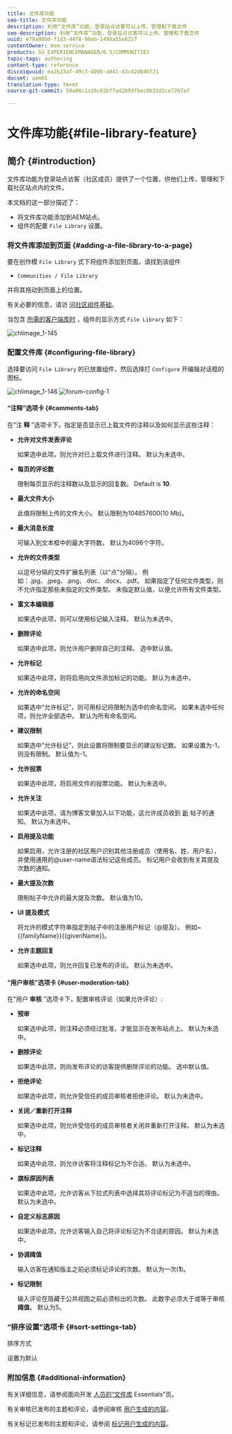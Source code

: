 ```yaml
---
title: 文件库功能
seo-title: 文件库功能
description: 利用“文件库”功能，登录站点访客可以上传、管理和下载文件
seo-description: 利用“文件库”功能，登录站点访客可以上传、管理和下载文件
uuid: e78a90bd-f1d3-44f8-98eb-1498a55e8217
contentOwner: msm-service
products: SG_EXPERIENCEMANAGER/6.5/COMMUNITIES
topic-tags: authoring
content-type: reference
discoiquuid: ea2b23af-49c3-409b-a041-43c42d846f21
docset: aem65
translation-type: tm+mt
source-git-commit: 58a06c1a16c62bffad2893fbec0b32d2ce7267a7

---
```



# 文件库功能{#file-library-feature}

## 简介 {#introduction}

文件库功能为登录站点访客（社区成员）提供了一个位置，供他们上传、管理和下载社区站点内的文件。

本文档的这一部分描述了：

* 将文件库功能添加到AEM站点。
* 组件的配置 `File Library` 设置。

### 将文件库添加到页面 {#adding-a-file-library-to-a-page}

要在创作模 `File Library` 式下将组件添加到页面，请找到该组件

* `Communities / File Library`

并将其拖动到页面上的位置。

有关必要的信息，请访 [问社区组件基础](/help/communities/basics.md)。

当包含 [所需的客户端库时](/help/communities/essentials-file-library.md#essentials-for-client-side) ，组件的显示方式 `File Library` 如下：

![chlimage_1-145](assets/chlimage_1-145.png)

### 配置文件库 {#configuring-file-library}

选择要访问 `File Library` 的已放置组件，然后选择打 `Configure` 开编辑对话框的图标。

![chlimage_1-146](assets/chlimage_1-146.png) ![forum-config-1](assets/forum-config-1.png)

#### “注释”选项卡 {#comments-tab}

在“注 **释** ”选项卡下，指定是否显示已上载文件的注释以及如何显示这些注释：

* **允许对文件发表评论**

   如果选中此项，则允许对已上载文件进行注释。 默认为未选中。

* **每页的评论数**

   限制每页显示的注释数以及显示的回复数。 Default is **10**.

* **最大文件大小**

   此值将限制上传的文件大小。 默认限制为104857600(10 Mb)。

* **最大消息长度**

   可输入到文本框中的最大字符数。 默认为4096个字符。

* **允许的文件类型**

   以逗号分隔的文件扩展名列表（以“点”分隔）。 例如：.jpg、.jpeg、.png、.doc、.docx、.pdf。 如果指定了任何文件类型，则不允许指定那些未指定的文件类型。 未指定默认值，以便允许所有文件类型。

* **富文本编辑器**

   如果选中此项，则可以使用标记输入注释。 默认为未选中。

* **删除评论**

   如果选中此项，则允许用户删除自己的注释。 选中默认值。

* **允许标记**

   如果选中此项，则将启用向文件添加标记的功能。 默认为未选中。

* **允许的命名空间**

   如果选中“允许标记”，则可用标记将限制为选中的命名空间。 如果未选中任何项，则允许全部选中。 默认为所有命名空间。

* **建议限制**

   如果选中“允许标记”，则此设置将限制要显示的建议标记数。 如果设置为-1，则没有限制。 默认值为-1。

* **允许投票**

   如果选中此项，将启用文件的投票功能。 默认为未选中。

* **允许关注**

   如果选中此项，请为博客文章加入以下功能，这允许成员收到 [新](/help/communities/notifications.md) 帖子的通知。 默认为未选中。

* **启用提及功能**

   如果启用，允许注册的社区用户识别其他注册成员（使用名、姓、用户名），并使用通用的@user-name语法标记这些成员。 标记用户会收到有关其提及次数的通知。

* **最大提及次数**

   限制帖子中允许的最大提及次数。 默认值为10。

* **UI 提及模式**

   将允许的模式字符串指定到帖子中的注册用户标记（@提及）。 例如~{{familyName}}{{givenName}}。

* **允许主题回复**

   如果选中此项，则允许回复已发布的评论。 默认为未选中。

#### “用户审核”选项卡 {#user-moderation-tab}

在“用户 **审核** ”选项卡下，配置审核评论（如果允许评论）:

* **预审**

   如果选中此项，则注释必须经过批准，才能显示在发布站点上。 默认为未选中。

* **删除评论**

   如果选中此项，则向发布评论的访客提供删除评论的功能。 选中默认值。

* **拒绝评论**

   如果选中此项，则允许受信任的成员审核者拒绝评论。 默认为未选中。

* **关闭／重新打开注释**

   如果选中此项，则允许受信任的成员审核者关闭并重新打开注释。 默认为未选中。

* **标记注释**

   如果选中此项，则允许访客将注释标记为不合适。 默认为未选中。

* **旗标原因列表**

   如果选中此项，允许访客从下拉式列表中选择其将评论标记为不适当的理由。 默认为未选中。

* **自定义标志原因**

   如果选中此项，允许访客输入自己将评论标记为不合适的原因。 默认为未选中。

* **协调阈值**

   输入访客在通知版主之前必须标记评论的次数。 默认为一次(**1**)。

* **标记限制**

   输入评论在隐藏于公共视图之前必须标出的次数。 此数字必须大于或等于审核 **阈值**。 默认为5。

### “排序设置”选项卡 {#sort-settings-tab}

排序方式

设置为默认

### 附加信息 {#additional-information}

有关详细信息，请参阅面向开发 [人员的“文件库](/help/communities/essentials-file-library.md) Essentials”页。

有关审核已发布的主题和评论，请参阅审核 [用户生成的内容](/help/communities/moderate-ugc.md)。

有关标记已发布的主题和评论，请参阅 [标记用户生成的内容](/help/communities/tag-ugc.md)。

